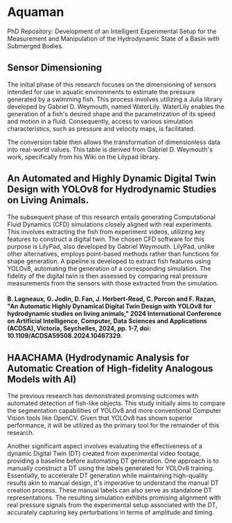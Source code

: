 # Aquaman
PhD Repository: Development of an Intelligent Experimental Setup for the Measurement and Manipulation of the Hydrodynamic State of a Basin with Submerged Bodies.

## Sensor Dimensioning
The initial phase of this research focuses on the dimensioning of sensors intended for use in aquatic environments to estimate the pressure generated by a swimming fish. This process involves utilizing a Julia library developed by Gabriel D. Weymouth, named WaterLily. WaterLily enables the generation of a fish's desired shape and the parametrization of its speed and motion in a fluid. Consequently, access to various simulation characteristics, such as pressure and velocity maps, is facilitated.

The conversion table then allows the transformation of dimensionless data into real-world values. This table is derived from Gabriel D. Weymouth's work, specifically from his Wiki on the Lilypad library.

## An Automated and Highly Dynamic Digital Twin Design with YOLOv8 for Hydrodynamic Studies on Living Animals.
The subsequent phase of this research entails generating Computational Fluid Dynamics (CFD) simulations closely aligned with real experiments. This involves extracting the fish from experiment videos, utilizing key features to construct a digital twin. The chosen CFD software for this purpose is LilyPad, also developed by Gabriel Weymouth. LilyPad, unlike other alternatives, employs point-based methods rather than functions for shape generation. A pipeline is developed to extract fish features using YOLOv8, automating the generation of a corresponding simulation. The fidelity of the digital twin is then assessed by comparing real pressure measurements from the sensors with those extracted from the simulation.

#### B. Lagneaux, G. Jodin, D. Fan, J. Herbert-Read, C. Porcon and F. Razan, "An Automatic Highly Dynamical Digital Twin Design with  YOLOv8 for hydrodynamic studies on living animals," 2024 International Conference on Artificial Intelligence, Computer, Data Sciences and Applications (ACDSA), Victoria, Seychelles, 2024, pp. 1-7, doi: 10.1109/ACDSA59508.2024.10467329.

## HAACHAMA (Hydrodynamic Analysis for Automatic Creation of High-fidelity Analogous Models with AI)
The previous research has demonstrated promising outcomes with automated detection of fish-like objects. This study initially aims to compare the segmentation capabilities of YOLOv8 and more conventional Computer Vision tools like OpenCV. Given that YOLOv8 has shown superior performance, it will be utilized as the primary tool for the remainder of this research.

Another significant aspect involves evaluating the effectiveness of a dynamic Digital Twin (DT) created from experimental video footage, providing a baseline before automating DT generation. One approach is to manually construct a DT using the labels generated for YOLOv8 training. Essentially, to accelerate DT generation while maintaining high-quality results akin to manual design, it's imperative to understand the manual DT creation process. These manual labels can also serve as standalone DT representations. The resulting simulation exhibits promising alignment with real pressure signals from the experimental setup associated with the DT, accurately capturing key perturbations in terms of amplitude and timing.
